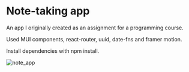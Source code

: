 # Note-taking app

An app I originally created as an assignment for a programming course.

Used MUI components, react-router, uuid, date-fns and framer motion.

Install dependencies with npm install.


![note_app](https://github.com/marjukkapiironen/muistiinpanot/assets/113135257/840bf799-57f0-41f5-b170-9ec473469e13)
